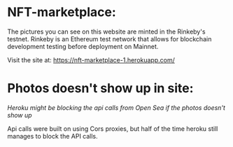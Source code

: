# NFT-marketplace:

The pictures you can see on this website are minted in the Rinkeby's testnet. 
Rinkeby is an Ethereum test network that allows for blockchain development testing before deployment on Mainnet.

Visit the site at: https://nft-marketplace-1.herokuapp.com/

# Photos doesn't show up in site:

*Heroku might be blocking the api calls from Open Sea if the photos doesn't show up*

Api calls were built on using Cors proxies, but half of the time heroku still manages to block the API calls.
